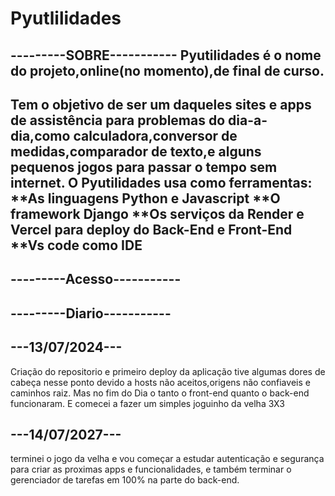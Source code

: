 # Pyutlilidades

---------SOBRE-----------
Pyutilidades é o nome do projeto,online(no momento),de final de curso.
-

Tem o objetivo de ser um daqueles sites e apps de assistência para problemas
do dia-a-dia,como calculadora,conversor de medidas,comparador de texto,e alguns pequenos jogos para passar o tempo sem internet.
O Pyutilidades usa como ferramentas:
**As linguagens Python e Javascript
**O framework Django
**Os serviços da Render e Vercel para deploy do Back-End e Front-End
**Vs code como IDE
-

---------Acesso-----------
-


---------Diario-----------
-
---13/07/2024---
-
Criação do repositorio e primeiro deploy da aplicação
tive algumas dores de cabeça nesse ponto devido a hosts não aceitos,origens não confiaveis e caminhos raiz.
Mas no fim do Dia o tanto o front-end quanto o back-end funcionaram.
E comecei a fazer um simples joguinho da velha 3X3

---14/07/2027---
-
terminei o jogo da velha e vou começar a estudar autenticação e segurança para criar as proximas apps e funcionalidades, e também terminar o gerenciador de tarefas em 100% na parte do back-end.
